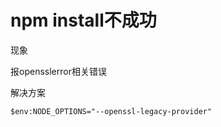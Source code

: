 # npm install不成功

现象

报opensslerror相关错误

解决方案

```
$env:NODE_OPTIONS="--openssl-legacy-provider"
```



